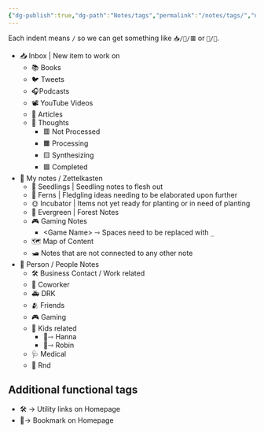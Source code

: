 ```yaml
---
{"dg-publish":true,"dg-path":"Notes/tags","permalink":"/notes/tags/","noteIcon":"","created":"2024-05-06T18:40:00","updated":"2024-06-05T11:09"}
---
```


Each indent means `/` so we can get something like `📥/🎥/🟥` or `📝/🌲`.

- 📥 Inbox | New item to work on
	- 📚 Books
	- 🐦 Tweets
	- 🎧Podcasts
	- 📽 YouTube Videos
	- 📰 Articles
	- 💭 Thoughts
		- 🟥 Not Processed
		- 🟧 Processing
		- 🟨 Synthesizing
		- 🟩 Completed
- 📝 My notes / Zettelkasten
	- 🌱 Seedlings | Seedling notes to flesh out
	- 🌿 Ferns | Fledgling ideas needing to be elaborated upon further
	- 🌞 Incubator | Items not yet ready for planting or in need of planting
	- 🌲 Evergreen | Forest Notes
	- 🎮 Gaming Notes
		- \<Game Name\> ⇾ Spaces need to be replaced with `_`
	- 🗺️ Map of Content
	- 🛥️ Notes that are not connected to any other note
- 👥 Person / People Notes
	- 🛠️ Business Contact / Work related
	- 💼 Coworker
	- 🚑 DRK
	- 🫂 Friends
	- 🎮 Gaming
	- 🧸 Kids related
		- 👧⇾ Hanna
		- 👦⇾ Robin
	- 🩺 Medical
	- 👤 Rnd

## Additional functional tags
- 🛠️ -> Utility links on Homepage
- 🔖-> Bookmark on Homepage